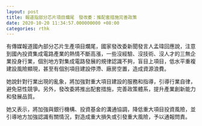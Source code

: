 ```yaml
---
layout: post
title: 報道指部分芯片項目爛尾　發改委：推配套措施完善政策
date: 2020-10-20 11:34:57.000000000 +08:00
categories: rthk
---
```


有傳媒報道國內部分芯片生產項目爛尾，國家發改委新聞發言人孟瑋回應說，注意到國內投資集成電路產業的熱情不斷高漲，一些沒經驗、沒技術、沒人才的三無企業投身行業，個別地方對集成電路發展的規律認識不夠，盲目上項目，低水平重複建設風險顯現，甚至有個別項目建設停滯、廠房空置，造成資源浪費。

她說針對行業出現的亂象，將加強對重大項目建設的服務和指導，引導行業自律，避免惡性競爭。另外，發改委將推出配套措施，完善政策體系，提升產業創新能力和發展品質。

她又表示，將加強與銀行機構、投資基金的溝通協調，降低重大項目投資風險，並引導地方加強認識有關情況，對造成重大損失或引發重大風險，予以通報問責。
